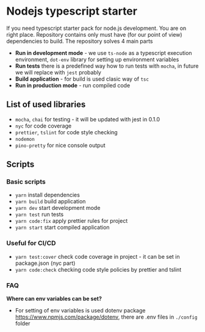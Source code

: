 # Nodejs typescript starter
If you need typescript starter pack for node.js development. You are on 
right place. Repository contains only must have (for our point of view) 
dependencies to build. The repository solves 4 main parts

- **Run in development mode** - we use `ts-node` as a typescript execution environment,
`dot-env` library for setting up environment variables
- **Run tests** there is a predefined way how to run tests with `mocha`, in future we will replace with `jest` probably
- **Build application** - for build is used clasic way of `tsc`
- **Run in production mode** - run compiled code 


## List of used libraries
- `mocha`, `chai` for testing - it will be updated with jest in 0.1.0
- `nyc` for code coverage
- `prettier`, `tslint` for code style checking
- `nodemon` 
- `pino-pretty` for nice console output  

## Scripts

### Basic  scripts
- `yarn`
install dependencies
- `yarn build`
build application
- `yarn dev`
start development mode
- `yarn test`
run tests
- `yarn code:fix` 
apply prettier rules for project
- `yarn start` 
start compiled application
 
 ### Useful for CI/CD
 - `yarn test:cover` 
 check code coverage in project - it can be set in package.json (nyc part)
 - `yarn code:check` 
 checking code style policies by prettier and tslint
 
 ### FAQ
 **Where can env variables can be set?**
 - For setting of env variables is used dotenv package https://www.npmjs.com/package/dotenv, there are .env files in `./config` folder
 
 



